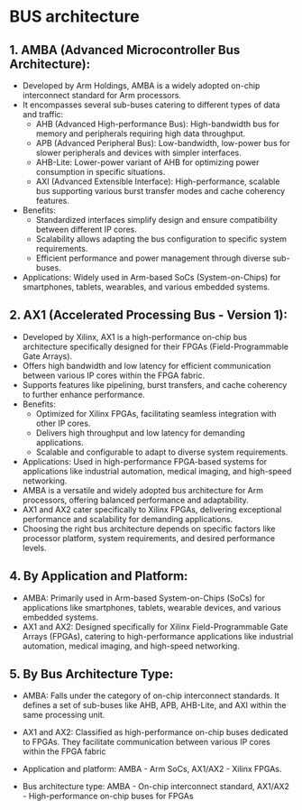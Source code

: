 # BUS architecture

## 1. AMBA (Advanced Microcontroller Bus Architecture):

- Developed by Arm Holdings, AMBA is a widely adopted on-chip interconnect standard for Arm processors.
- It encompasses several sub-buses catering to different types of data and traffic:
  - AHB (Advanced High-performance Bus): High-bandwidth bus for memory and peripherals requiring high data throughput.
  - APB (Advanced Peripheral Bus): Low-bandwidth, low-power bus for slower peripherals and devices with simpler interfaces.
  - AHB-Lite: Lower-power variant of AHB for optimizing power consumption in specific situations.
  - AXI (Advanced Extensible Interface): High-performance, scalable bus supporting various burst transfer modes and cache coherency features.
- Benefits:
  - Standardized interfaces simplify design and ensure compatibility between different IP cores.
  - Scalability allows adapting the bus configuration to specific system requirements.
  - Efficient performance and power management through diverse sub-buses.
- Applications: Widely used in Arm-based SoCs (System-on-Chips) for smartphones, tablets, wearables, and various embedded systems.

## 2. AX1 (Accelerated Processing Bus - Version 1):

- Developed by Xilinx, AX1 is a high-performance on-chip bus architecture specifically designed for their FPGAs (Field-Programmable Gate Arrays).
- Offers high bandwidth and low latency for efficient communication between various IP cores within the FPGA fabric.
- Supports features like pipelining, burst transfers, and cache coherency to further enhance performance.
- Benefits:
  - Optimized for Xilinx FPGAs, facilitating seamless integration with other IP cores.
  - Delivers high throughput and low latency for demanding applications.
  - Scalable and configurable to adapt to diverse system requirements.
- Applications: Used in high-performance FPGA-based systems for applications like industrial automation, medical imaging, and high-speed networking.
- AMBA is a versatile and widely adopted bus architecture for Arm processors, offering balanced performance and adaptability.
- AX1 and AX2 cater specifically to Xilinx FPGAs, delivering exceptional performance and scalability for demanding applications.
- Choosing the right bus architecture depends on specific factors like processor platform, system requirements, and desired performance levels.

## 4. By Application and Platform:

- AMBA: Primarily used in Arm-based System-on-Chips (SoCs) for applications like smartphones, tablets, wearable devices, and various embedded systems.
- AX1 and AX2: Designed specifically for Xilinx Field-Programmable Gate Arrays (FPGAs), catering to high-performance applications like industrial automation, medical imaging, and high-speed networking.

## 5. By Bus Architecture Type:

- AMBA: Falls under the category of on-chip interconnect standards. It defines a set of sub-buses like AHB, APB, AHB-Lite, and AXI within the same processing unit.
- AX1 and AX2: Classified as high-performance on-chip buses dedicated to FPGAs. They facilitate communication between various IP cores within the FPGA fabric

- Application and platform: AMBA - Arm SoCs, AX1/AX2 - Xilinx FPGAs.
- Bus architecture type: AMBA - On-chip interconnect standard, AX1/AX2 - High-performance on-chip buses for FPGAs
